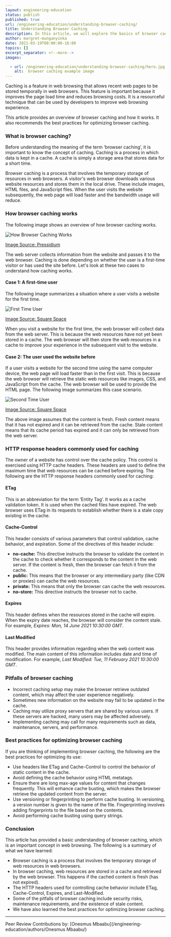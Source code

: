 ```yaml
---
layout: engineering-education
status: publish
published: true
url: /engineering-education/understanding-browser-caching/
title: Understanding Browser Caching
description: In this article, we will explore the basics of browser caching in web browsing and understand how it works. We will go through the main headers used in caching and highlight some of the limitations of this phenomenon.  
author: margret-munganyinka
date: 2021-03-19T00:00:00-16:00
topics: []
excerpt_separator: <!--more-->
images:

  - url: /engineering-education/understanding-browser-caching/hero.jpg
    alt:  browser caching example image
---
```

Caching is a feature in web browsing that allows recent web pages to be stored temporally in web browsers. This feature is important because it improves the page load time and reduces browsing costs. It is a resourceful technique that can be used by developers to improve web browsing experience.
<!--more-->
This article provides an overview of browser caching and how it works. It also recommends the best practices for optimizing browser caching.

### What is browser caching?
Before understanding the meaning of the term ‘browser caching’, it is important to know the concept of caching. Caching is a process in which data is kept in a cache. A cache is simply a storage area that stores data for a short time. 

Browser caching is a process that involves the temporary storage of resources in web browsers. A visitor's web browser downloads various website resources and stores them in the local drive. These include images, HTML files, and JavaScript files. When the user visits the website subsequently, the web page will load faster and the bandwidth usage will reduce.

### How browser caching works
The following image shows an overview of how browser caching works. 

![How Browser Caching Works](/engineering-education/understanding-browser-caching/how-browser-caching-works.png)

[Image Source: Pressidium](https://cdn.pressidium.com/wp-content/uploads/2017/05/Pressidium_blogpost_04_05_2017-05.png)

The web server collects information from the website and passes it to the web browser. Caching is done depending on whether the user is a first-time visitor or has used the site before. Let's look at these two cases to understand how caching works.

#### Case 1: A first-time user
The following image summarizes a situation where a user visits a website for the first time. 

![First Time User](/engineering-education/understanding-browser-caching/first-time-user.png)

[Image Source: Square Space](https://images.squarespace-cdn.com/content/v1/54dd763ce4b01f6b05bab7db/1500929956175-BSHCBXNKVLOYA7SQALND/ke17ZwdGBToddI8pDm48kOlFUBfJxpXVGWigDn9WvsVZw-zPPgdn4jUwVcJE1ZvWQUxwkmyExglNqGp0IvTJZUJFbgE-7XRK3dMEBRBhUpyYnEE_v2jAnY7dzuv3yZ4jMuw6HAWdrXinR21iqkdZSawaMjy-dbGOo66KiVJ5ZCo/image-asset.png?format=750w)

When you visit a website for the first time, the web browser will collect data from the web server. This is because the web resources have not yet been stored in a cache. The web browser will then store the web resources in a cache to improve your experience in the subsequent visit to the website. 

#### Case 2: The user used the website before
If a user visits a website for the second time using the same computer device, the web page will load faster than in the first visit. This is because the web browser will retrieve the static web resources like images, CSS, and JavaScript from the cache. The web browser will be used to provide the HTML page. The following image summarizes this case scenario. 

![Second Time User](/engineering-education/understanding-browser-caching/second-time-user.png)

[Image Source: Square Space](https://images.squarespace-cdn.com/content/v1/54dd763ce4b01f6b05bab7db/1500994738580-9SU7J5VBB90VPZ7U37R8/ke17ZwdGBToddI8pDm48kII892lw0xls72lO21Q9XbVZw-zPPgdn4jUwVcJE1ZvWQUxwkmyExglNqGp0IvTJZUJFbgE-7XRK3dMEBRBhUpwHTuzmK1oUKM3h2UCt2VwL5QT4uAsMd3RAMkIY_uS5-OcwnZ4GtDYemfJYE0HTnhA/image-asset.png?format=750w)

The above image assumes that the content is fresh. Fresh content means that it has not expired and it can be retrieved from the cache. Stale content means that its cache period has expired and it can only be retrieved from the web server. 

### HTTP response headers commonly used for caching
The owner of a website has control over the cache policy. This control is exercised using HTTP cache headers. These headers are used to define the maximum time that web resources can be cached before expiring. The following are the HTTP response headers commonly used for caching:
#### ETag
This is an abbreviation for the term ‘Entity Tag’. It works as a cache validation token. It is used when the cached files have expired. The web browser uses ETag in its requests to establish whether there is a stale copy existing in the cache. 

#### Cache-Control
This header consists of various parameters that control validation, cache behavior, and expiration. Some of the directives of this header include:
- **no-cache:** This directive instructs the browser to validate the content in the cache to check whether it corresponds to the content in the web server. If the content is fresh, then the browser can fetch it from the cache. 
- **public:** This means that the browser or any intermediary party (like CDN or proxies) can cache the web resources.
- **private:** This means that only the browser can cache the web resources.
- **no-store:** This directive instructs the browser not to cache. 

#### Expires
This header defines when the resources stored in the cache will expire. When the expiry date reaches, the browser will consider the content stale. For example, *Expires: Mon, 14 June 2021 10:30:00 GMT*. 
  
#### Last Modified
This header provides information regarding when the web content was modified. The main content of this information includes date and time of modification. For example, *Last Modified: Tue, 11 February 2021 10:30:00 GMT*. 

### Pitfalls of browser caching
- Incorrect caching setup may make the browser retrieve outdated content, which may affect the user experience negatively.
- Sometimes new information on the website may fail to be updated in the cache. 
- Caching may utilize proxy servers that are shared by various users. If these servers are hacked, many users may be affected adversely.
- Implementing caching may call for many requirements such as data, maintenance, servers, and performance. 

### Best practices for optimizing browser caching
If you are thinking of implementing browser caching, the following are the best practices for optimizing its use:
- Use headers like ETag and Cache-Control to control the behavior of static content in the cache.
- Avoid defining the cache behavior using HTML metatags.
- Ensure there are long max-age values for content that changes frequently. This will enhance cache busting, which makes the browser retrieve the updated content from the server. 
- Use versioning or fingerprinting to perform cache busting. In versioning, a version number is given to the name of the file. Fingerprinting involves adding fingerprints to the file based on the contents.
- Avoid performing cache busting using query strings.

### Conclusion
This article has provided a basic understanding of browser caching, which is an important concept in web browsing. The following is a summary of what we have learned:
-	Browser caching is a process that involves the temporary storage of web resources in web browsers. 
-	In browser caching, web resources are stored in a cache and retrieved by the web browser. This happens if the cached content is fresh (has not expired). 
-	The HTTP headers used for controlling cache behavior include ETag, Cache-Control, Expires, and Last-Modified. 
-	Some of the pitfalls of browser caching include security risks, maintenance requirements, and the existence of stale content. 
-	We have also learned the best practices for optimizing browser caching. 

---
Peer Review Contributions by: [Onesmus Mbaabu](/engineering-education/authors/Onesmus Mbaabu/)
